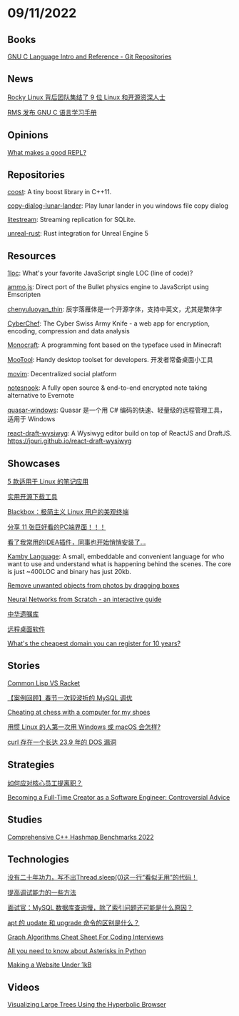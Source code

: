 # 09/11/2022

## Books
[GNU C Language Intro and Reference - Git Repositories](https://savannah.gnu.org/git/?group=c-intro-and-ref)

## News
[Rocky Linux 背后团队集结了 9 位 Linux 和开源资深人士](https://www.oschina.net/news/209216/linux-open-source-veterans-ciq-leadership-team)

[RMS 发布 GNU C 语言学习手册](https://www.oschina.net/news/209464/richard-stallman-gnu-c-language-reference-manual)

## Opinions
[What makes a good REPL?](https://vvvvalvalval.github.io/posts/what-makes-a-good-repl.html)

## Repositories
[coost](https://github.com/idealvin/coost): A tiny boost library in C++11.

[copy-dialog-lunar-lander](https://github.com/Sanakan8472/copy-dialog-lunar-lander): Play lunar lander in you windows file copy dialog

[litestream](https://github.com/benbjohnson/litestream): Streaming replication for SQLite.

[unreal-rust](https://github.com/MaikKlein/unreal-rust): Rust integration for Unreal Engine 5

## Resources
[1loc](https://github.com/phuocng/1loc): What's your favorite JavaScript single LOC (line of code)?

[ammo.js](https://github.com/kripken/ammo.js): Direct port of the Bullet physics engine to JavaScript using Emscripten

[chenyuluoyan_thin](https://gitee.com/mirrors/chenyuluoyan_thin): 辰宇落雁体是一个开源字体，支持中英文，尤其是繁体字

[CyberChef](https://github.com/gchq/CyberChef): The Cyber Swiss Army Knife - a web app for encryption, encoding, compression and data analysis

[Monocraft](https://github.com/IdreesInc/Monocraft): A programming font based on the typeface used in Minecraft

[MooTool](https://gitee.com/zhoubochina/MooTool): Handy desktop toolset for developers. 开发者常备桌面小工具

[movim](https://github.com/movim/movim): Decentralized social platform

[notesnook](https://github.com/streetwriters/notesnook): A fully open source & end-to-end encrypted note taking alternative to Evernote

[quasar-windows](https://gitee.com/mirrors/quasar-windows): Quasar 是一个用 C# 编码的快速、轻量级的远程管理工具，适用于 Windows

[react-draft-wysiwyg](https://github.com/jpuri/react-draft-wysiwyg): A Wysiwyg editor build on top of ReactJS and DraftJS. https://jpuri.github.io/react-draft-wysiwyg

## Showcases
[5 款适用于 Linux 的笔记应用](https://linux.cn/article-14990-1.html)

[实用开源下载工具](https://www.oschina.net/project/awesome?columnId=24)

[Blackbox：极简主义 Linux 用户的美观终端](https://linux.cn/article-14992-1.html)

[分享 11 张巨好看的PC端界面！！！](https://juejin.cn/post/7140193310966022175)

[看了我常用的IDEA插件，同事也开始悄悄安装了...](https://juejin.cn/post/7140075471462465550)

[Kamby Language](https://kamby.org/): A small, embeddable and convenient language for who want to use and understand what is happening behind the scenes. The core is just ~400LOC and binary has just 20kb.

[Remove unwanted objects from photos by dragging boxes](https://cleanupphotos.com/)

[Neural Networks from Scratch - an interactive guide](https://aegeorge42.github.io/)

[中华遗嘱库](https://www.will.org.cn/)

[远程桌面软件](https://www.oschina.net/project/awesome?columnId=25)

[What's the cheapest domain you can register for 10 years?](https://shkspr.mobi/blog/2022/09/whats-the-cheapest-domain-you-can-register-for-10-years/)

## Stories
[Common Lisp VS Racket](https://gist.github.com/vindarel/c1ef5e043773921e3b11d8f4fe1ca7ac)

[【案例回顾】春节一次较波折的 MySQL 调优](https://my.oschina.net/u/4090830/blog/5571935)

[Cheating at chess with a computer for my shoes](https://incoherency.co.uk/blog/stories/sockfish.html)

[用惯 Linux 的人第一次用 Windows 或 macOS 会怎样?](https://linux.cn/article-15000-1.html)

[curl 存在一个长达 23.9 年的 DOS 漏洞](https://www.oschina.net/news/209743/curl-bug-23-years)

## Strategies
[如何应对核心员工提离职？](https://juejin.cn/post/7141021800624095246)

[Becoming a Full-Time Creator as a Software Engineer: Controversial Advice](https://blog.pragmaticengineer.com/how-to-become-a-full-time-creator/)

## Studies
[Comprehensive C++ Hashmap Benchmarks 2022](https://martin.ankerl.com/2022/08/27/hashmap-bench-01/)

## Technologies
[没有二十年功力，写不出Thread.sleep(0)这一行“看似无用”的代码！](https://juejin.cn/post/7139741080597037063)

[提高调试能力的一些方法](https://linux.cn/article-14991-1.html)

[面试官：MySQL 数据库查询慢，除了索引问题还可能是什么原因？](https://mp.weixin.qq.com/s/Cwqy59LICkyz-pk0WazZaw)

[apt 的 update 和 upgrade 命令的区别是什么？](https://linux.cn/article-14994-1.html)

[Graph Algorithms Cheat Sheet For Coding Interviews](https://memgraph.com/blog/graph-algorithms-cheat-sheet-for-coding-interviews)

[All you need to know about Asterisks in Python](https://bas.codes/posts/python-asterisks)

[Making a Website Under 1kB](https://tdarb.org/blog/under-1kb.html)

## Videos
[Visualizing Large Trees Using the Hyperbolic Browser](https://www.youtube.com/watch?v=J0yFd2Pq_rg)
